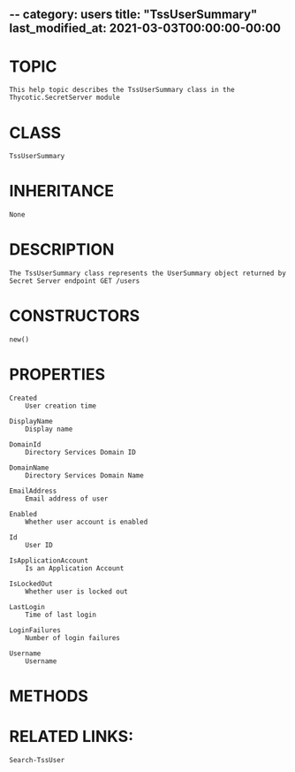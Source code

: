 --
category: users
title: "TssUserSummary"
last_modified_at: 2021-03-03T00:00:00-00:00
---

# TOPIC
    This help topic describes the TssUserSummary class in the Thycotic.SecretServer module

# CLASS
    TssUserSummary

# INHERITANCE
    None

# DESCRIPTION
    The TssUserSummary class represents the UserSummary object returned by Secret Server endpoint GET /users

# CONSTRUCTORS
    new()

# PROPERTIES
    Created
        User creation time

    DisplayName
        Display name

    DomainId
        Directory Services Domain ID

    DomainName
        Directory Services Domain Name

    EmailAddress
        Email address of user

    Enabled
        Whether user account is enabled

    Id
        User ID

    IsApplicationAccount
        Is an Application Account

    IsLockedOut
        Whether user is locked out

    LastLogin
        Time of last login

    LoginFailures
        Number of login failures

    Username
        Username

# METHODS

# RELATED LINKS:
    Search-TssUser